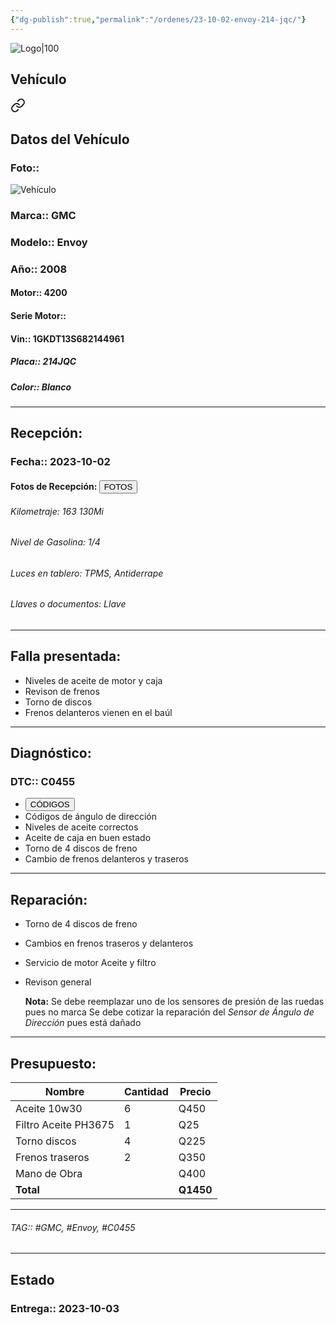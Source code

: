 ```yaml
---
{"dg-publish":true,"permalink":"/ordenes/23-10-02-envoy-214-jqc/"}
---
```


![Logo|100](http://drive.google.com/uc?export=view&id=137fl3TIZ0-PU8b-Pt0bsjclwHub_u78G)

## Vehículo

<div class="transclusion internal-embed is-loaded"><a class="markdown-embed-link" href="/vehiculos/gmc/envoy-214-jqc/#datos-del-vehiculo" aria-label="Open link"><svg xmlns="http://www.w3.org/2000/svg" width="24" height="24" viewBox="0 0 24 24" fill="none" stroke="currentColor" stroke-width="2" stroke-linecap="round" stroke-linejoin="round" class="svg-icon lucide-link"><path d="M10 13a5 5 0 0 0 7.54.54l3-3a5 5 0 0 0-7.07-7.07l-1.72 1.71"></path><path d="M14 11a5 5 0 0 0-7.54-.54l-3 3a5 5 0 0 0 7.07 7.07l1.71-1.71"></path></svg></a><div class="markdown-embed">



## Datos del Vehículo 
### Foto:: 
![Vehículo](http://drive.google.com/uc?export=view&id=1jH5C_VRBRMYeG-WmA9ymDz7DfVthfrVf)

### Marca:: GMC
### Modelo:: Envoy
### Año:: 2008
#### Motor:: 4200
#### Serie Motor:: 
#### Vin:: 1GKDT13S682144961
##### Placa:: 214JQC
##### Color:: Blanco 
---


</div></div>


## Recepción:
### Fecha:: 2023-10-02
#### Fotos de Recepción: <a href="https://carrosgt.vercel.app/recepcion/23-10-02-envoy-214-jqc-recepcion/"><button class="btn success">FOTOS</button></a>


###### Kilometraje: 163 130Mi
###### Nivel de Gasolina: 1/4
###### Luces en tablero: TPMS, Antiderrape 
###### Llaves o documentos: Llave

---

## Falla presentada:
- Niveles de aceite de motor y caja 
- Revison de frenos 
- Torno de discos 
- Frenos delanteros vienen en el baúl 


---

## Diagnóstico:
### DTC:: C0455

- <a href="http://aitus.golo365.com/Home/Report/reportDetail/diagnose_record_id/c07e0b4dgeAE8cDhtZOMnROMoG/report_type/D/l/es/timezone/-6"><button class="btn success">CÓDIGOS</button></a>
- Códigos de ángulo de dirección 
- Niveles de aceite correctos 
- Aceite de caja en buen estado 
- Torno de 4 discos de freno 
- Cambio de frenos delanteros y traseros 

---
## Reparación:
- Torno de 4 discos de freno 
- Cambios en frenos traseros y delanteros 
- Servicio de motor Aceite y filtro 
- Revison general

	**Nota:** 
	Se debe reemplazar uno de los sensores de presión de las ruedas pues no marca
	Se debe cotizar la reparación del *Sensor de Ángulo de Dirección* pues está dañado

---

## Presupuesto:

| Nombre               | Cantidad | Precio |
| -------------------- | -------- | ------ |
| Aceite 10w30         | 6        | Q450   |
| Filtro Aceite PH3675 | 1        | Q25    |
| Torno discos         | 4        | Q225   |
| Frenos traseros      | 2        | Q350   |
| Mano de Obra         |      | Q400      |
| **Total**                    |          |  **Q1450**      |

---

###### TAG:: #GMC, #Envoy, #C0455

---

## Estado

### Entrega:: 2023-10-03
